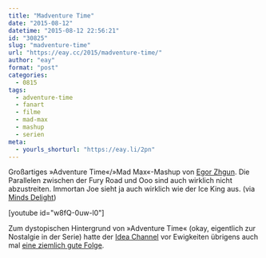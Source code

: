 ```yaml
---
title: "Madventure Time"
date: "2015-08-12"
datetime: "2015-08-12 22:56:21"
id: "30825"
slug: "madventure-time"
url: "https://eay.cc/2015/madventure-time/"
author: "eay"
format: "post"
categories:
  - 0815
tags:
  - adventure-time
  - fanart
  - filme
  - mad-max
  - mashup
  - serien
meta:
  - yourls_shorturl: "https://eay.li/2pn"
---
```


Großartiges »Adventure Time«/»Mad Max«-Mashup von [Egor Zhgun](http://zhgun.ru/). Die Parallelen zwischen der Fury Road und Ooo sind auch wirklich nicht abzustreiten. Immortan Joe sieht ja auch wirklich wie der Ice King aus. (via [Minds Delight](http://www.mindsdelight.de/2015/08/aus-mad-max-fury-road-und-adventure-time-wird-madventure-time/))

\[youtube id="w8fQ-0uw-l0"\]

Zum dystopischen Hintergrund von »Adventure Time« (okay, eigentlich zur Nostalgie in der Serie) hatte der [Idea Channel](https://www.youtube.com/channel/UC3LqW4ijMoENQ2Wv17ZrFJA) vor Ewigkeiten übrigens auch mal [eine ziemlich gute Folge](https://www.youtube.com/watch?v=7MVvkqbXiws).
